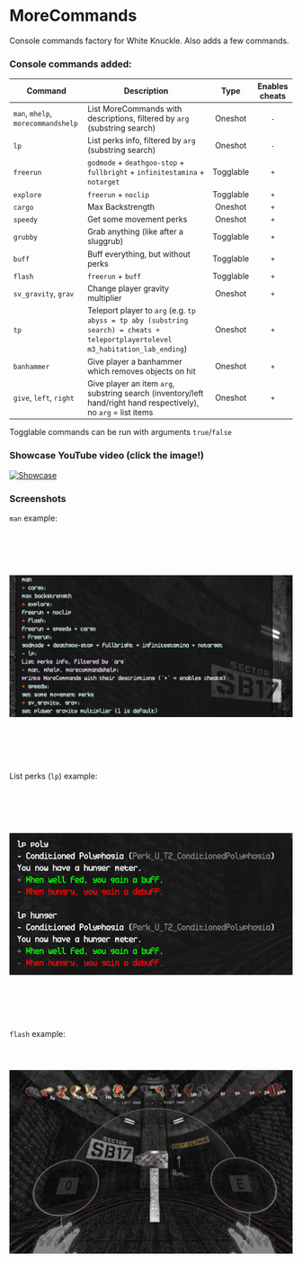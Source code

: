 # MoreCommands

Console commands factory for White Knuckle. Also adds a few commands.

### Console commands added:

| Command                            | Description                                                                                                                       | Type      | Enables cheats  |
|------------------------------------|-----------------------------------------------------------------------------------------------------------------------------------|:---------:|:---------------:|
| `man`, `mhelp`, `morecommandshelp` | List MoreCommands with descriptions, filtered by `arg` (substring search)                                                         | Oneshot   | `-`             |
| `lp`                               | List perks info, filtered by `arg` (substring search)                                                                             | Oneshot   | `-`             |
| `freerun`                          | `godmode` + `deathgoo-stop` + `fullbright` + `infinitestamina` + `notarget`                                                       | Togglable | `+`             |
| `explore`                          | `freerun` + `noclip`                                                                                                              | Togglable | `+`             |
| `cargo`                            | Max Backstrength                                                                                                                  | Oneshot   | `+`             |
| `speedy`                           | Get some movement perks                                                                                                           | Oneshot   | `+`             |
| `grubby`                           | Grab anything (like after a sluggrub)                                                                                             | Togglable | `+`             |
| `buff`                             | Buff everything, but without perks                                                                                                | Togglable | `+`             |
| `flash`                            | `freerun` + `buff`                                                                                                                | Togglable | `+`             |
| `sv_gravity`, `grav`               | Change player gravity multiplier                                                                                                  | Oneshot   | `+`             |
| `tp`                               | Teleport player to `arg` (e.g. `tp abyss = tp aby (substring search) = cheats + teleportplayertolevel m3_habitation_lab_ending`)  | Oneshot   | `+`             |
| `banhammer`                        | Give player a banhammer which removes objects on hit                                                                              | Oneshot   | `+`             |
| `give`, `left`, `right`            | Give player an item `arg`, substring search (inventory/left hand/right hand respectively), no `arg` = list items                  | Oneshot   | `+`             |

Togglable commands can be run with arguments `true`/`false`

### Showcase YouTube video (click the image!)

[![Showcase](https://img.youtube.com/vi/ET25Z-EP7oI/maxresdefault.jpg)](https://www.youtube.com/watch?v=ET25Z-EP7oI)

### Screenshots

`man` example:
<div align="left">
<img src="https://raw.githubusercontent.com/shishyando/WK_MoreCommands/main/img/man.png" style="width: 820px; height: 410px; object-fit: contain;">
</div>

List perks (`lp`) example:
<div align="left">
<img src="https://raw.githubusercontent.com/shishyando/WK_MoreCommands/main/img/lp.png" style="width: 820px; height: 410px; object-fit: contain;">
</div>

`flash` example:
<div align="left">
<img src="https://raw.githubusercontent.com/shishyando/WK_MoreCommands/main/img/flash.png" style="width: 820px; height: 410px; object-fit: contain;">
</div>
